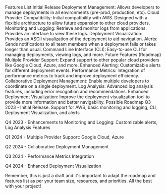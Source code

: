 Features List
Initial Release
Deployment Management: Allows developers to manage deployments in all environments (pre-prod, production, etc).
Cloud Provider Compatibility: Initial compatibility with AWS. Designed with a flexible architecture to allow future expansion to other cloud providers.
Monitoring and Logging: Retrieve and monitor logs from applications. Provides an interface to view these logs.
Deployment Visualization: Provides an ASCII visualization of the deployment to aid navigation.
Alerts: Sends notifications to all team members when a deployment fails or takes longer than usual.
Command Line Interface (CLI): Easy-to-use CLI for managing deployments, viewing logs, and more.
Future Features (Roadmap)
Multiple Provider Support: Expand support to other popular cloud providers like Google Cloud, Azure, and more.
Enhanced Alerting: Customizable alerts for different deployment events.
Performance Metrics: Integration of performance metrics to track and improve deployment efficiency.
Collaborative Deployment Management: Enable multiple developers to coordinate on a single deployment.
Log Analysis: Advanced log analysis features, including error recognition and recommendations.
Enhanced Deployment Visualization: Improve the deployment visualization tool to provide more information and better navigability.
Possible Roadmap
Q3 2023 - Initial Release: Support for AWS, basic monitoring and logging, CLI, Deployment Visualization, and alerts

Q4 2023 - Enhancements to Monitoring and Logging: Customizable alerts, Log Analysis Features

Q1 2024 - Multiple Provider Support: Google Cloud, Azure

Q2 2024 - Collaborative Deployment Management

Q3 2024 - Performance Metrics Integration

Q4 2024 - Enhanced Deployment Visualization

Remember, this is just a draft and it's important to adapt the roadmap and features list as per your team size, resources, and priorities. All the best with your project!
